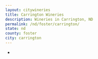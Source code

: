 ```yaml
---
layout: citywineries
title: Carrington Wineries
description: Wineries in Carrington, ND
permalink: /nd/foster/carrington/
state: nd
county: foster
city: carrington
---
```

-
